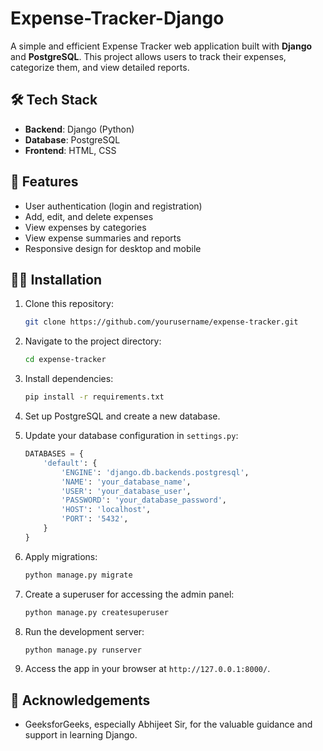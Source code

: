# Expense-Tracker-Django


A simple and efficient Expense Tracker web application built with **Django** and **PostgreSQL**. This project allows users to track their expenses, categorize them, and view detailed reports. 

## 🛠️ Tech Stack

- **Backend**: Django (Python)
- **Database**: PostgreSQL
- **Frontend**: HTML, CSS

## 🚀 Features

- User authentication (login and registration)
- Add, edit, and delete expenses
- View expenses by categories
- View expense summaries and reports
- Responsive design for desktop and mobile

## 🧑‍💻 Installation

1. Clone this repository:
    ```bash
    git clone https://github.com/yourusername/expense-tracker.git
    ```

2. Navigate to the project directory:
    ```bash
    cd expense-tracker
    ```

3. Install dependencies:
    ```bash
    pip install -r requirements.txt
    ```

4. Set up PostgreSQL and create a new database.

5. Update your database configuration in `settings.py`:
    ```python
    DATABASES = {
        'default': {
            'ENGINE': 'django.db.backends.postgresql',
            'NAME': 'your_database_name',
            'USER': 'your_database_user',
            'PASSWORD': 'your_database_password',
            'HOST': 'localhost',
            'PORT': '5432',
        }
    }
    ```

6. Apply migrations:
    ```bash
    python manage.py migrate
    ```

7. Create a superuser for accessing the admin panel:
    ```bash
    python manage.py createsuperuser
    ```

8. Run the development server:
    ```bash
    python manage.py runserver
    ```

9. Access the app in your browser at `http://127.0.0.1:8000/`.


## 🙏 Acknowledgements

- GeeksforGeeks, especially Abhijeet Sir, for the valuable guidance and support in learning Django.
